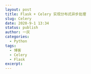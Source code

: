 ```yaml
---
layout: post
title: Flask + Celery 实现分布式异步处理
slug: Celery
date: 2020-9-1 13:34
status: publish
author: 一灰
categories: 
  - Python
tags: 
  - 博客
  - Celery
  - Flask
excerpt: 
---
```



